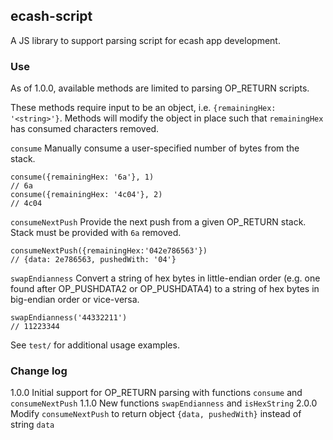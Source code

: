 ## ecash-script

A JS library to support parsing script for ecash app development.

### Use

As of 1.0.0, available methods are limited to parsing OP_RETURN scripts.

These methods require input to be an object, i.e. `{remainingHex: '<string>'}`. Methods will modify the object in place such that `remainingHex` has consumed characters removed.

`consume`
Manually consume a user-specified number of bytes from the stack.

```
consume({remainingHex: '6a'}, 1)
// 6a
consume({remainingHex: '4c04'}, 2)
// 4c04
```

`consumeNextPush`
Provide the next push from a given OP_RETURN stack. Stack must be provided with `6a` removed.

```
consumeNextPush({remainingHex:'042e786563'})
// {data: 2e786563, pushedWith: '04'}
```

`swapEndianness`
Convert a string of hex bytes in little-endian order (e.g. one found after OP_PUSHDATA2 or OP_PUSHDATA4) to a string of hex bytes in big-endian order or vice-versa.

```
swapEndianness('44332211')
// 11223344
```

See `test/` for additional usage examples.

### Change log

1.0.0 Initial support for OP_RETURN parsing with functions `consume` and `consumeNextPush`
1.1.0 New functions `swapEndianness` and `isHexString`
2.0.0 Modify `consumeNextPush` to return object `{data, pushedWith}` instead of string `data`
